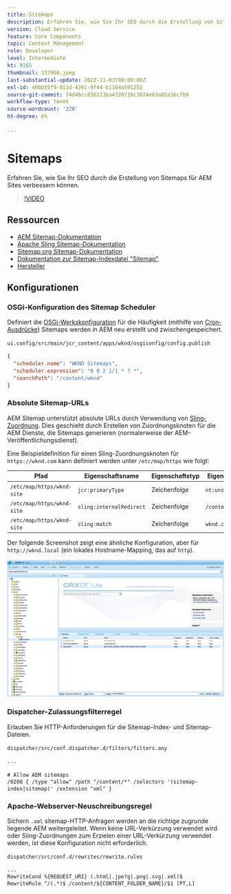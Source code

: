 ```yaml
---
title: Sitemaps
description: Erfahren Sie, wie Sie Ihr SEO durch die Erstellung von Sitemaps für AEM Sites verbessern können.
version: Cloud Service
feature: Core Components
topic: Content Management
role: Developer
level: Intermediate
kt: 9165
thumbnail: 337960.jpeg
last-substantial-update: 2022-11-03T00:00:00Z
exl-id: 40bb55f9-011d-4261-9f44-b1104a591252
source-git-commit: f4d4bcc836123ba4320710c3024e03a82a36cfb9
workflow-type: tm+mt
source-wordcount: '228'
ht-degree: 6%

---
```


# Sitemaps

Erfahren Sie, wie Sie Ihr SEO durch die Erstellung von Sitemaps für AEM Sites verbessern können.

>[!VIDEO](https://video.tv.adobe.com/v/337960/?quality=12&learn=on)

## Ressourcen

+ [AEM Sitemap-Dokumentation](https://experienceleague.adobe.com/docs/experience-manager-cloud-service/overview/seo-and-url-management.html?lang=en#building-an-xml-sitemap-on-aem)
+ [Apache Sling Sitemap-Dokumentation](https://github.com/apache/sling-org-apache-sling-sitemap#readme)
+ [Sitemap.org Sitemap-Dokumentation](https://www.sitemaps.org/protocol.html)
+ [Dokumentation zur Sitemap-Indexdatei &quot;Sitemap&quot;](https://www.sitemaps.org/protocol.html#index)
+ [Hersteller](http://www.cronmaker.com/)

## Konfigurationen

### OSGi-Konfiguration des Sitemap Scheduler

Definiert die [OSGi-Werkskonfiguration](http://localhost:4502/system/console/configMgr/org.apache.sling.sitemap.impl.SitemapScheduler) für die Häufigkeit (mithilfe von [Cron-Ausdrücke](http://www.cronmaker.com)) Sitemaps werden in AEM neu erstellt und zwischengespeichert.

`ui.config/src/main/jcr_content/apps/wknd/osgiconfig/config.publish`

```json
{
  "scheduler.name": "WKND Sitemaps",
  "scheduler.expression": "0 0 2 1/1 * ? *",
  "searchPath": "/content/wknd"
}
```

### Absolute Sitemap-URLs

AEM Sitemap unterstützt absolute URLs durch Verwendung von [Sling-Zuordnung](https://sling.apache.org/documentation/the-sling-engine/mappings-for-resource-resolution.html). Dies geschieht durch Erstellen von Zuordnungsknoten für die AEM Dienste, die Sitemaps generieren (normalerweise der AEM-Veröffentlichungsdienst).

Eine Beispieldefinition für einen Sling-Zuordnungsknoten für `https://wknd.com` kann definiert werden unter `/etc/map/https` wie folgt:

| Pfad   | Eigenschaftsname | Eigenschaftstyp | Eigenschaftswert |
|------|----------|---------------|-------|
| `/etc/map/https/wknd-site` | `jcr:primaryType` | Zeichenfolge | `nt:unstructured` |
| `/etc/map/https/wknd-site` | `sling:internalRedirect` | Zeichenfolge | `/content/wknd/(.*)` |
| `/etc/map/https/wknd-site` | `sling:match` | Zeichenfolge | `wknd.com/$1` |

Der folgende Screenshot zeigt eine ähnliche Konfiguration, aber für `http://wknd.local` (ein lokales Hostname-Mapping, das auf `http`).

![Konfiguration absoluter Sitemap-URLs](../assets/sitemaps/sitemaps-absolute-urls.jpg)


### Dispatcher-Zulassungsfilterregel

Erlauben Sie HTTP-Anforderungen für die Sitemap-Index- und Sitemap-Dateien.

`dispatcher/src/conf.dispatcher.d/filters/filters.any`

```
...

# Allow AEM sitemaps
/0200 { /type "allow" /path "/content/*" /selectors '(sitemap-index|sitemap)' /extension "xml" }
```

### Apache-Webserver-Neuschreibungsregel

Sichern `.xml` sitemap-HTTP-Anfragen werden an die richtige zugrunde liegende AEM weitergeleitet. Wenn keine URL-Verkürzung verwendet wird oder Sling-Zuordnungen zum Erzielen einer URL-Verkürzung verwendet werden, ist diese Konfiguration nicht erforderlich.

`dispatcher/src/conf.d/rewrites/rewrite.rules`

```
...
RewriteCond %{REQUEST_URI} (.html|.jpe?g|.png|.svg|.xml)$
RewriteRule ^/(.*)$ /content/${CONTENT_FOLDER_NAME}/$1 [PT,L]
```
